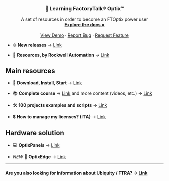 <!-- PROJECT LOGO -->
<br />
<div align="center">

  <h3 align="center">📘 Learning FactoryTalk® Optix™</h3>

  <p align="center">
    A set of resources in order to become an FTOptix power user
    <br />
    <a href="https://github.com/othneildrew/Best-README-Template"><strong>Explore the docs »</strong></a>
    <br />
    <br />
    <a href="https://github.com/othneildrew/Best-README-Template">View Demo</a>
    &middot;
    <a href="https://github.com/othneildrew/Best-README-Template/issues/new?labels=bug&template=bug-report---.md">Report Bug</a>
    &middot;
    <a href="https://github.com/othneildrew/Best-README-Template/issues/new?labels=enhancement&template=feature-request---.md">Request Feature</a>
  </p>
</div>


- 🌐 **New releases** → [Link](./chapters/FTOptix_overview.md)

- 🏁 **Resources, by Rockwell Automation** → [Link](https://www.rockwellautomation.com/en-us/support/documentation/technical/capabilities/optix-portfolio.html)

<!-- MAIN RESOURCES -->
## Main resources

- 🚀 **Download, Install, Start** → [Link](./chapters/Download_install_start.md)

- 📚 **Complete course** →  [Link](https://github.com/massimovar/LearningFTOptix/blob/main/pdf/FTOptix_Technical_training.pdf) and more content (videos, etc.) → [Link](./chapters/Learning_material.md)

- 🛠️ **100 projects examples and scripts** → [Link](./chapters/Examples.md)

- 💲 **How to manage my licenses? (ITA)** → [Link](https://www.youtube.com/watch?v=BVXPn04wZ8M&ab_channel=ASEMS.r.l.)

<!-- HARDWARE SOLUTION -->
## Hardware solution

  - 💻 **OptixPanels** → [Link](./chapters/OptixPanels_and_co.md)

  - _NEW_ 🎉 **OptixEdge** → [Link](./chapters/OptixEdge.md)

---

#### Are you also looking for information about Ubiquity / FTRA? -> [Link](https://github.com/massimovar/LearningUbiquityX/)
